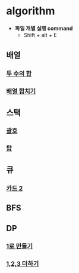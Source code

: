 # algorithm


- **파일 개별 실행 command**
  - Shift + alt + E

<h2>배열</h2>
  
### [두 수의 합](https://github.com/Jeong-Bright/algorithm/blob/main/boj/3273.cpp)
### [배열 합치기](https://github.com/Jeong-Bright/algorithm/blob/main/boj/11728.cpp)

<h2>스택</h2>

### [괄호](https://github.com/Jeong-Bright/algorithm/blob/main/boj/9012.cpp)
### [탑](https://github.com/Jeong-Bright/algorithm/blob/main/boj/2493.cpp)

<h2>큐</h2>

### [카드 2](https://github.com/Jeong-Bright/algorithm/blob/main/boj/2164.cpp)

<h2>BFS</h2>

<h2>DP</h2>

### [1로 만들기](https://github.com/Jeong-Bright/algorithm/blob/main/boj/1463.cpp)
### [1,2,3 더하기](https://github.com/Jeong-Bright/algorithm/blob/main/boj/9095.cpp)
